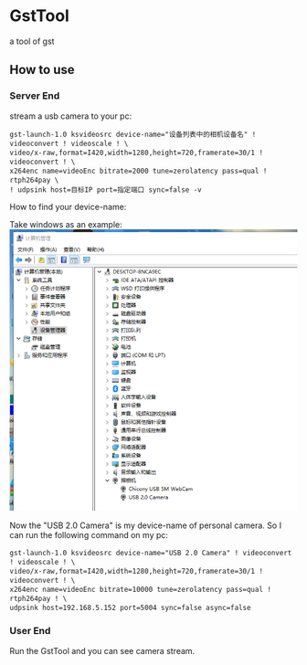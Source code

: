 # GstTool
a tool of gst

## How to use

###  Server End

stream a usb camera to your pc:
```shell
gst-launch-1.0 ksvideosrc device-name="设备列表中的相机设备名" ! videoconvert ! videoscale ! \ 
video/x-raw,format=I420,width=1280,height=720,framerate=30/1 ! videoconvert ! \ 
x264enc name=videoEnc bitrate=2000 tune=zerolatency pass=qual ! rtph264pay \
! udpsink host=目标IP port=指定端口 sync=false -v
```

How to find your device-name:

Take windows as an example:
![](Art/dm.bmp)

Now the "USB 2.0 Camera" is my device-name of personal camera. So I can run the following command on my pc:

```shell
gst-launch-1.0 ksvideosrc device-name="USB 2.0 Camera" ! videoconvert ! videoscale ! \
video/x-raw,format=I420,width=1280,height=720,framerate=30/1 ! videoconvert ! \
x264enc name=videoEnc bitrate=10000 tune=zerolatency pass=qual ! rtph264pay ! \
udpsink host=192.168.5.152 port=5004 sync=false async=false
```

### User End

Run the GstTool and you can see camera stream.